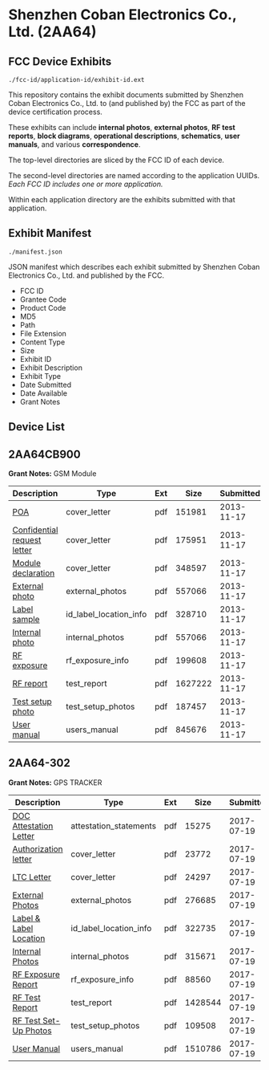 # Shenzhen Coban Electronics Co., Ltd. (2AA64)
## FCC Device Exhibits

```
./fcc-id/application-id/exhibit-id.ext
```

This repository contains the exhibit documents submitted by Shenzhen Coban Electronics Co., Ltd. to (and published by) the FCC as part of the device certification process.

These exhibits can include **internal photos**, **external photos**, **RF test reports**, **block diagrams**, **operational descriptions**, **schematics**, **user manuals**, and various **correspondence**.

The top-level directories are sliced by the FCC ID of each device.

The second-level directories are named according to the application UUIDs. *Each FCC ID includes one or more application.*

Within each application directory are the exhibits submitted with that application. 

## Exhibit Manifest

```
./manifest.json
```

JSON manifest which describes each exhibit submitted by Shenzhen Coban Electronics Co., Ltd. and published by the FCC.

- FCC ID
- Grantee Code
- Product Code
- MD5
- Path
- File Extension
- Content Type
- Size
- Exhibit ID
- Exhibit Description
- Exhibit Type
- Date Submitted
- Date Available
- Grant Notes

## Device List
## 2AA64CB900
**Grant Notes:** GSM Module

| Description | Type | Ext | Size | Submitted | Available |
| ----------- | ---- | --- | ---- | --------- | --------- |
| [POA](2AA64CB900/2e9584787a5a42fa0f97ff9f5a0d3297/2120840.pdf) | cover_letter | pdf | 151981 | 2013-11-17 | 2013-11-17 |
| [Confidential request letter](2AA64CB900/2e9584787a5a42fa0f97ff9f5a0d3297/2120841.pdf) | cover_letter | pdf | 175951 | 2013-11-17 | 2013-11-17 |
| [Module declaration](2AA64CB900/2e9584787a5a42fa0f97ff9f5a0d3297/2120842.pdf) | cover_letter | pdf | 348597 | 2013-11-17 | 2013-11-17 |
| [External photo](2AA64CB900/2e9584787a5a42fa0f97ff9f5a0d3297/2120853.pdf) | external_photos | pdf | 557066 | 2013-11-17 | 2013-11-17 |
| [Label sample](2AA64CB900/2e9584787a5a42fa0f97ff9f5a0d3297/2120854.pdf) | id_label_location_info | pdf | 328710 | 2013-11-17 | 2013-11-17 |
| [Internal photo](2AA64CB900/2e9584787a5a42fa0f97ff9f5a0d3297/2120853.pdf) | internal_photos | pdf | 557066 | 2013-11-17 | 2013-11-17 |
| [RF exposure](2AA64CB900/2e9584787a5a42fa0f97ff9f5a0d3297/2120849.pdf) | rf_exposure_info | pdf | 199608 | 2013-11-17 | 2013-11-17 |
| [RF report](2AA64CB900/2e9584787a5a42fa0f97ff9f5a0d3297/2120848.pdf) | test_report | pdf | 1627222 | 2013-11-17 | 2013-11-17 |
| [Test setup photo](2AA64CB900/2e9584787a5a42fa0f97ff9f5a0d3297/2120850.pdf) | test_setup_photos | pdf | 187457 | 2013-11-17 | 2013-11-17 |
| [User manual](2AA64CB900/2e9584787a5a42fa0f97ff9f5a0d3297/2120851.pdf) | users_manual | pdf | 845676 | 2013-11-17 | 2013-11-17 |
## 2AA64-302
**Grant Notes:** GPS TRACKER

| Description | Type | Ext | Size | Submitted | Available |
| ----------- | ---- | --- | ---- | --------- | --------- |
| [DOC Attestation Letter](2AA64-302/98b6108fa67a2c5fcb18f3b712cd0269/3470364.pdf) | attestation_statements | pdf | 15275 | 2017-07-19 | 2017-07-19 |
| [Authorization letter](2AA64-302/98b6108fa67a2c5fcb18f3b712cd0269/3470369.pdf) | cover_letter | pdf | 23772 | 2017-07-19 | 2017-07-19 |
| [LTC Letter](2AA64-302/98b6108fa67a2c5fcb18f3b712cd0269/3470374.pdf) | cover_letter | pdf | 24297 | 2017-07-19 | 2017-07-19 |
| [External Photos](2AA64-302/98b6108fa67a2c5fcb18f3b712cd0269/3470376.pdf) | external_photos | pdf | 276685 | 2017-07-19 | 2017-07-19 |
| [Label & Label Location](2AA64-302/98b6108fa67a2c5fcb18f3b712cd0269/3470377.pdf) | id_label_location_info | pdf | 322735 | 2017-07-19 | 2017-07-19 |
| [Internal Photos](2AA64-302/98b6108fa67a2c5fcb18f3b712cd0269/3470380.pdf) | internal_photos | pdf | 315671 | 2017-07-19 | 2017-07-19 |
| [RF Exposure Report](2AA64-302/98b6108fa67a2c5fcb18f3b712cd0269/3470386.pdf) | rf_exposure_info | pdf | 88560 | 2017-07-19 | 2017-07-19 |
| [RF Test Report](2AA64-302/98b6108fa67a2c5fcb18f3b712cd0269/3470388.pdf) | test_report | pdf | 1428544 | 2017-07-19 | 2017-07-19 |
| [RF Test Set-Up Photos](2AA64-302/98b6108fa67a2c5fcb18f3b712cd0269/3470389.pdf) | test_setup_photos | pdf | 109508 | 2017-07-19 | 2017-07-19 |
| [User Manual](2AA64-302/98b6108fa67a2c5fcb18f3b712cd0269/3470390.pdf) | users_manual | pdf | 1510786 | 2017-07-19 | 2017-07-19 |
